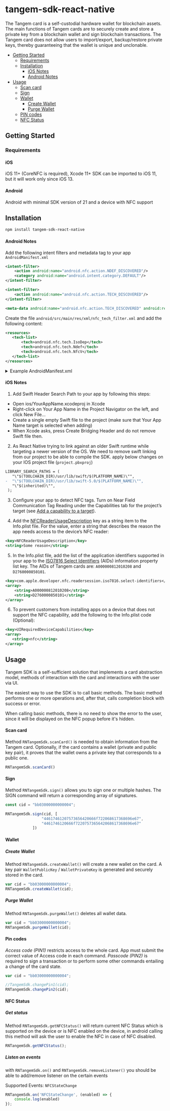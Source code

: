 # tangem-sdk-react-native

The Tangem card is a self-custodial hardware wallet for blockchain assets. The main functions of Tangem cards are to securely create and store a private key from a blockchain wallet and sign blockchain transactions. The Tangem card does not allow users to import/export, backup/restore private keys, thereby guaranteeing that the wallet is unique and unclonable.

- [Getting Started](#getting-started)
	- [Requirements](#requirements)
	- [Installation](#installation)
        - [iOS Notes](#ios-notes)
        - [Android Notes](#android-notes)
- [Usage](#usage)
	- [Scan card](#scan-card)
	- [Sign](#sign)
    - [Wallet](#wallet)
        - [Create Wallet](#create-wallet)
        - [Purge Wallet](#purge-wallet)
    - [PIN codes](#pin-codes)  
    - [NFC Status](#nfc-status)  

## Getting Started

### Requirements
#### iOS
iOS 11+ (CoreNFC is required), Xcode 11+
SDK can be imported to iOS 11, but it will work only since iOS 13.

#### Android
Android with minimal SDK version of 21 and a device with NFC support

## Installation

```sh
npm install tangem-sdk-react-native
```


#### Android Notes
Add the following intent filters and metadata tag to your app ``AndroidManifest.xml``

```xml
<intent-filter>
    <action android:name="android.nfc.action.NDEF_DISCOVERED"/>
    <category android:name="android.intent.category.DEFAULT"/>
</intent-filter>

<intent-filter>
    <action android:name="android.nfc.action.TECH_DISCOVERED"/>
</intent-filter>

<meta-data android:name="android.nfc.action.TECH_DISCOVERED" android:resource="@xml/nfc_tech_filter" />
```

Create the file `android/src/main/res/xml/nfc_tech_filter.xml` and add the following content:

```xml
<resources>
   <tech-list>
       <tech>android.nfc.tech.IsoDep</tech>
       <tech>android.nfc.tech.Ndef</tech>
       <tech>android.nfc.tech.NfcV</tech>
   </tech-list>
</resources>
```

<details>
  <summary>Example AndroidManifest.xml</summary>
  
  
```xml
<manifest xmlns:android="http://schemas.android.com/apk/res/android"
         package="com.reactnativenfcdemo"
         android:versionCode="1"
         android:versionName="1.0">

   <uses-permission android:name="android.permission.INTERNET" />
   <uses-permission android:name="android.permission.SYSTEM_ALERT_WINDOW"/>
   <uses-permission android:name="android.permission.NFC" />

   <uses-sdk
           android:minSdkVersion="16"
           android:targetSdkVersion="22" />

   <application
           android:name=".MainApplication"
           android:allowBackup="true"
           android:label="@string/app_name"
           android:icon="@mipmap/ic_launcher"
           android:theme="@style/AppTheme">
       <activity
               android:name=".MainActivity"
               android:screenOrientation="portrait"
               android:label="@string/app_name"
               android:launchMode="singleTask"
               android:configChanges="keyboard|keyboardHidden|orientation|screenSize"
               android:windowSoftInputMode="adjustResize">

           <intent-filter>
               <action android:name="android.intent.action.MAIN" />
               <category android:name="android.intent.category.LAUNCHER" />
           </intent-filter>

           <intent-filter>
               <action android:name="android.nfc.action.NDEF_DISCOVERED"/>
               <category android:name="android.intent.category.DEFAULT"/>
           </intent-filter>

           <intent-filter>
               <action android:name="android.nfc.action.TECH_DISCOVERED"/>
           </intent-filter>

           <meta-data android:name="android.nfc.action.TECH_DISCOVERED" android:resource="@xml/nfc_tech_filter" />

       </activity>
       <activity android:name="com.facebook.react.devsupport.DevSettingsActivity" />
   </application>

</manifest>

```
</details>


#### iOS Notes

1) Add Swift Header Search Path to your app by following this steps:

* Open ios/YourAppName.xcodeproj in Xcode
* Right-click on Your App Name in the Project Navigator on the left, and click New File…
* Create a single empty Swift file to the project (make sure that Your App Name target is selected when adding)
* When Xcode asks, press Create Bridging Header and do not remove Swift file then.

2) As React Native trying to link against an older Swift runtime while targeting a newer version of the OS. We need to remove swift linking from our project to be able to compile the SDK. apply below changes on your IOS project file (```project.pbxproj```)

```diff
LIBRARY_SEARCH_PATHS = (
   "\"$(TOOLCHAIN_DIR)/usr/lib/swift/$(PLATFORM_NAME)\"",
-  "\"$(TOOLCHAIN_DIR)/usr/lib/swift-5.0/$(PLATFORM_NAME)\"",
   "\"$(inherited)\"",
 );
```

3) Configure your app to detect NFC tags. Turn on Near Field Communication Tag Reading under the Capabilities tab for the project’s target (see [Add a capability to a target](https://help.apple.com/xcode/mac/current/#/dev88ff319e7)).

4) Add the [NFCReaderUsageDescription](https://developer.apple.com/documentation/bundleresources/information_property_list/nfcreaderusagedescription) key as a string item to the Info.plist file. For the value, enter a string that describes the reason the app needs access to the device’s NFC reader: 
```xml
<key>NFCReaderUsageDescription</key>
<string>Some reason</string>
```

5) In the Info.plist file, add the list of the application identifiers supported in your app to the [ISO7816 Select Identifiers](https://developer.apple.com/documentation/bundleresources/information_property_list/select-identifiers) (AIDs) information property list key. The AIDs of Tangem cards are: `A000000812010208` and `D2760000850101`.

```xml
<key>com.apple.developer.nfc.readersession.iso7816.select-identifiers</key>
<array>
    <string>A000000812010208</string>
    <string>D2760000850101</string>
</array>
```

6) To prevent customers from installing apps on a device that does not support the NFC capability, add the following to the Info.plist code (Optional):

 ```xml
<key>UIRequiredDeviceCapabilities</key>
<array>
    <string>nfc</string>
</array>
```

## Usage
Tangem SDK is a self-sufficient solution that implements a card abstraction model, methods of interaction with the card and interactions with the user via UI.

The easiest way to use the SDK is to call basic methods. The basic method performs one or more operations and, after that, calls completion block with success or error.

When calling basic methods, there is no need to show the error to the user, since it will be displayed on the NFC popup before it's hidden.

#### Scan card
Method `RNTangemSdk.scanCard()` is needed to obtain information from the Tangem card. Optionally, if the card contains a wallet (private and public key pair), it proves that the wallet owns a private key that corresponds to a public one.

```js
RNTangemSdk.scanCard()
```


#### Sign
Method `RNTangemSdk.sign()` allows you to sign one or multiple hashes. The SIGN command will return a corresponding array of signatures.

```js
const cid = "bb03000000000004";

RNTangemSdk.sign(cid, [
                "44617461207573656420666f722068617368696e67",
                "4461746120666f7220757365642068617368696e67"
            ])
```

#### Wallet
##### Create Wallet
Method `RNTangemSdk.createWallet()` will create a new wallet on the card. A key pair `WalletPublicKey` / `WalletPrivateKey` is generated and securely stored in the card.

```js
var cid = "bb03000000000004";
RNTangemSdk.createWallet(cid);
```

##### Purge Wallet
Method `RNTangemSdk.purgeWallet()` deletes all wallet data.

```js
var cid = "bb03000000000004";
RNTangemSdk.purgeWallet(cid);
```


#### Pin codes
*Access code (PIN1)* restricts access to the whole card. App must submit the correct value of Access code in each command. 
*Passcode (PIN2)* is required to sign a transaction or to perform some other commands entailing a change of the card state.

```js
var cid = "bb03000000000004";

//TangemSdk.changePin1(cid);
RNTangemSdk.changePin2(cid);
```


#### NFC Status
##### Get status
Method `RNTangemSdk.getNFCStatus()` will return current NFC Status which is supported on the device or is NFC enabled on the device, in android calling this method will ask the user to enable the NFC in case of NFC disabled.

```js
RNTangemSdk.getNFCStatus();
```

##### Listen on events
with `RNTangemSdk.on()` and `RNTangemSdk.removeListener()` you should be able to add/remove listener on the certain events

Supported Events: ```NFCStateChange```

```js
RNTangemSdk.on('NFCStateChange', (enabled) => {
    console.log(enabled)
});
```
